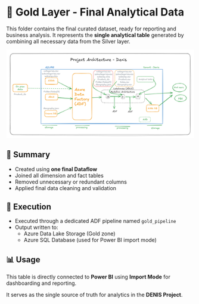# 🥇 Gold Layer - Final Analytical Data

This folder contains the final curated dataset, ready for reporting and business analysis. It represents the **single analytical table** generated by combining all necessary data from the Silver layer.

![Gold Layer](Gold_Layer_Architecture.png)

## 🧠 Summary

- Created using **one final Dataflow**
- Joined all dimension and fact tables
- Removed unnecessary or redundant columns
- Applied final data cleaning and validation

## 🔁 Execution

- Executed through a dedicated ADF pipeline named `gold_pipeline`
- Output written to:
  - Azure Data Lake Storage (Gold zone)
  - Azure SQL Database (used for Power BI import mode)

## 📊 Usage

This table is directly connected to **Power BI** using **Import Mode** for dashboarding and reporting.

It serves as the single source of truth for analytics in the **DENIS Project**.
